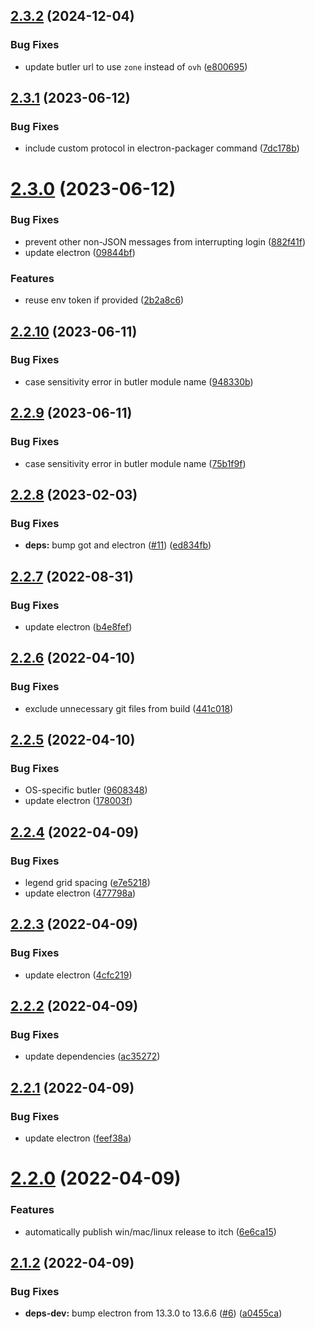 ## [2.3.2](https://github.com/seleb/gui-butler/compare/v2.3.1...v2.3.2) (2024-12-04)


### Bug Fixes

* update butler url to use `zone` instead of `ovh` ([e800695](https://github.com/seleb/gui-butler/commit/e800695cd8d623597f670b136d9ddd289030d8f5))

## [2.3.1](https://github.com/seleb/gui-butler/compare/v2.3.0...v2.3.1) (2023-06-12)


### Bug Fixes

* include custom protocol in electron-packager command ([7dc178b](https://github.com/seleb/gui-butler/commit/7dc178ba6e1c382315732ec5d7247b9d54c32b32))

# [2.3.0](https://github.com/seleb/gui-butler/compare/v2.2.10...v2.3.0) (2023-06-12)


### Bug Fixes

* prevent other non-JSON messages from interrupting login ([882f41f](https://github.com/seleb/gui-butler/commit/882f41fceb64f463ab3a7378dd451446fc2c9201))
* update electron ([09844bf](https://github.com/seleb/gui-butler/commit/09844bf1a20f11062077b1539f1da66bdf9fdf57))


### Features

* reuse env token if provided ([2b2a8c6](https://github.com/seleb/gui-butler/commit/2b2a8c6dfaeab26c3037e5f2777f93eda3cd71c6))

## [2.2.10](https://github.com/seleb/gui-butler/compare/v2.2.9...v2.2.10) (2023-06-11)


### Bug Fixes

* case sensitivity error in butler module name ([948330b](https://github.com/seleb/gui-butler/commit/948330b80b86c5b21560538ad78ce94d12a2322c))

## [2.2.9](https://github.com/seleb/gui-butler/compare/v2.2.8...v2.2.9) (2023-06-11)


### Bug Fixes

* case sensitivity error in butler module name ([75b1f9f](https://github.com/seleb/gui-butler/commit/75b1f9fcc06762a3b1c22b047208c705fc6b9a1b))

## [2.2.8](https://github.com/seleb/gui-butler/compare/v2.2.7...v2.2.8) (2023-02-03)


### Bug Fixes

* **deps:** bump got and electron ([#11](https://github.com/seleb/gui-butler/issues/11)) ([ed834fb](https://github.com/seleb/gui-butler/commit/ed834fb9ed841179bf30023e5cf521681594eb95))

## [2.2.7](https://github.com/seleb/gui-butler/compare/v2.2.6...v2.2.7) (2022-08-31)


### Bug Fixes

* update electron ([b4e8fef](https://github.com/seleb/gui-butler/commit/b4e8fef7e2ee78f43bf3617e25e973f42bdadc1d))

## [2.2.6](https://github.com/seleb/gui-butler/compare/v2.2.5...v2.2.6) (2022-04-10)


### Bug Fixes

* exclude unnecessary git files from build ([441c018](https://github.com/seleb/gui-butler/commit/441c018eb642133cdf2e1e877561b9df635c7d71))

## [2.2.5](https://github.com/seleb/gui-butler/compare/v2.2.4...v2.2.5) (2022-04-10)


### Bug Fixes

* OS-specific butler ([9608348](https://github.com/seleb/gui-butler/commit/96083482f5fa9ec1d56846e20922e43d8ba01535))
* update electron ([178003f](https://github.com/seleb/gui-butler/commit/178003fb14ed7a76bac5f36078555698d2c89053))

## [2.2.4](https://github.com/seleb/gui-butler/compare/v2.2.3...v2.2.4) (2022-04-09)


### Bug Fixes

* legend grid spacing ([e7e5218](https://github.com/seleb/gui-butler/commit/e7e52180e32d59fd6f9e39f2ea98fc641a86fbd2))
* update electron ([477798a](https://github.com/seleb/gui-butler/commit/477798a15e9ba854dbdd89457d67cf0ddc23ef7e))

## [2.2.3](https://github.com/seleb/gui-butler/compare/v2.2.2...v2.2.3) (2022-04-09)


### Bug Fixes

* update electron ([4cfc219](https://github.com/seleb/gui-butler/commit/4cfc219b3ecc9dd87b46a9a0d9619f79d31ff039))

## [2.2.2](https://github.com/seleb/gui-butler/compare/v2.2.1...v2.2.2) (2022-04-09)


### Bug Fixes

* update dependencies ([ac35272](https://github.com/seleb/gui-butler/commit/ac352729156648273fcba0d7e7a1b90b159bfcca))

## [2.2.1](https://github.com/seleb/gui-butler/compare/v2.2.0...v2.2.1) (2022-04-09)


### Bug Fixes

* update electron ([feef38a](https://github.com/seleb/gui-butler/commit/feef38ada5908531447eeb7c3f3ad57b431f31a6))

# [2.2.0](https://github.com/seleb/gui-butler/compare/v2.1.2...v2.2.0) (2022-04-09)


### Features

* automatically publish win/mac/linux release to itch ([6e6ca15](https://github.com/seleb/gui-butler/commit/6e6ca155738a2d7299fc1980959b0502979bc830))

## [2.1.2](https://github.com/seleb/gui-butler/compare/v2.1.1...v2.1.2) (2022-04-09)


### Bug Fixes

* **deps-dev:** bump electron from 13.3.0 to 13.6.6 ([#6](https://github.com/seleb/gui-butler/issues/6)) ([a0455ca](https://github.com/seleb/gui-butler/commit/a0455ca4b57607824a3a571a1536e61afd72aeaa))
